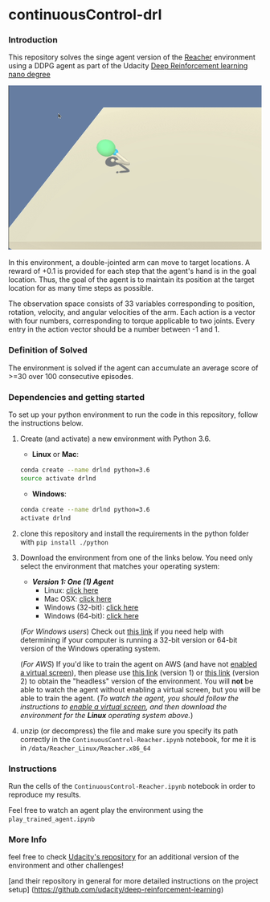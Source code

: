 # continuousControl-drl

### Introduction

This repository solves the singe agent version of the [Reacher](https://github.com/Unity-Technologies/ml-agents/blob/master/docs/Learning-Environment-Examples.md#reacher) environment using a DDPG agent as part of the Udacity [Deep Reinforcement learning nano degree](https://www.udacity.com/course/deep-reinforcement-learning-nanodegree--nd893)

<img src="images/agent_play.gif">

In this environment, a double-jointed arm can move to target locations. A reward of +0.1 is provided for each step that the agent's hand is in the goal location. Thus, the goal of the agent is to maintain its position at the target location for as many time steps as possible.

The observation space consists of 33 variables corresponding to position, rotation, velocity, and angular velocities of the arm. Each action is a vector with four numbers, corresponding to torque applicable to two joints. Every entry in the action vector should be a number between -1 and 1.


### Definition of Solved

The environment is solved if the agent can accumulate an average score of >=30 over 100 consecutive episodes.


### Dependencies and getting started

To set up your python environment to run the code in this repository, follow the instructions below.

1. Create (and activate) a new environment with Python 3.6.
	- __Linux__ or __Mac__: 
	```bash
	conda create --name drlnd python=3.6
	source activate drlnd
	```
	- __Windows__: 
	```bash
	conda create --name drlnd python=3.6 
	activate drlnd
	```
2. clone this repository and install the requirements in the python folder with `pip install ./python`

3. Download the environment from one of the links below.  You need only select the environment that matches your operating system:

    - **_Version 1: One (1) Agent_**
        - Linux: [click here](https://s3-us-west-1.amazonaws.com/udacity-drlnd/P2/Reacher/one_agent/Reacher_Linux.zip)
        - Mac OSX: [click here](https://s3-us-west-1.amazonaws.com/udacity-drlnd/P2/Reacher/one_agent/Reacher.app.zip)
        - Windows (32-bit): [click here](https://s3-us-west-1.amazonaws.com/udacity-drlnd/P2/Reacher/one_agent/Reacher_Windows_x86.zip)
        - Windows (64-bit): [click here](https://s3-us-west-1.amazonaws.com/udacity-drlnd/P2/Reacher/one_agent/Reacher_Windows_x86_64.zip)
    
    (_For Windows users_) Check out [this link](https://support.microsoft.com/en-us/help/827218/how-to-determine-whether-a-computer-is-running-a-32-bit-version-or-64) if you need help with determining if your computer is running a 32-bit version or 64-bit version of the Windows operating system.

    (_For AWS_) If you'd like to train the agent on AWS (and have not [enabled a virtual screen](https://github.com/Unity-Technologies/ml-agents/blob/master/docs/Training-on-Amazon-Web-Service.md)), then please use [this link](https://s3-us-west-1.amazonaws.com/udacity-drlnd/P2/Reacher/one_agent/Reacher_Linux_NoVis.zip) (version 1) or [this link](https://s3-us-west-1.amazonaws.com/udacity-drlnd/P2/Reacher/Reacher_Linux_NoVis.zip) (version 2) to obtain the "headless" version of the environment.  You will **not** be able to watch the agent without enabling a virtual screen, but you will be able to train the agent.  (_To watch the agent, you should follow the instructions to [enable a virtual screen](https://github.com/Unity-Technologies/ml-agents/blob/master/docs/Training-on-Amazon-Web-Service.md), and then download the environment for the **Linux** operating system above._)

4.  unzip (or decompress) the file and make sure you specify its path correctly in the  `ContinuousControl-Reacher.ipynb` notebook, for me it is in `/data/Reacher_Linux/Reacher.x86_64`

### Instructions

Run the cells of the `ContinuousControl-Reacher.ipynb` notebook in order to reproduce my results.

Feel free to watch an agent play the environment using the `play_trained_agent.ipynb`

### More Info
feel free to check [Udacity's repository](https://github.com/udacity/deep-reinforcement-learning/tree/master/p2_continuous-control) for an additional version of the environment and other challenges!

[and their repository in general for more detailed instructions on the project setup] (https://github.com/udacity/deep-reinforcement-learning)


